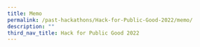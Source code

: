 ```yaml
---
title: Memo
permalink: /past-hackathons/Hack-for-Public-Good-2022/memo/
description: ""
third_nav_title: Hack for Public Good 2022
---
```

